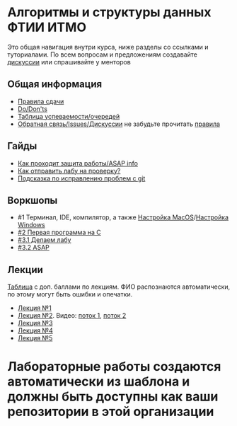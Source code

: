 # Алгоритмы и структуры данных ФТИИ ИТМО

Это общая навигация внутри курса, ниже разделы со ссылками и туториалами. По всем вопросам и предложениям создавайте [дискуссии](https://github.com/orgs/algo-2025/discussions) или спрашивайте у менторов

## Общая информация
- [Правила сдачи](syllabus.md)
- [Do/Don'ts](do-donts.md)
- [Таблица успеваемости/очередей](https://docs.google.com/spreadsheets/d/1n_SvWtdtmraxkdv8xP4nLQKbGhX7Jzv-QD0m2ldR1CY/edit?gid=1907282245#gid=1907282245)
- [Обратная связь/Issues/Дискуссии](https://github.com/orgs/algo-2025/discussions) не забудьте прочитать [правила](https://github.com/algo-2025/suggestions-and-requests) 

## Гайды
- [Как проходит защита работы/ASAP info](guides/asap-student-guide.md)
- [Как отправить лабу на проверку?](guides/create-assignment-submission.md)
- [Подсказка по исправлению проблем с git](https://dangitgit.com/ru)

## Воркшопы
- #1 Терминал, IDE, компилятор, а также [Настройка MacOS](https://disk.yandex.ru/d/LoUEUGyjcXG39g)/[Настройка Windows](https://disk.yandex.ru/i/Xh53I0rZfSISIA)
- [#2 Первая программа на C](https://disk.yandex.ru/i/NLuEc9wsz-JAeg)
- [#3.1 Делаем лабу](https://disk.yandex.ru/i/TZIoGJ3_KeTWsQ)
- [#3.2 ASAP](https://disk.yandex.ru/i/PvEHeDGe3qHVNA)

## Лекции

[Таблица](https://docs.google.com/spreadsheets/d/1tb6IWb4un0hPYNeWnKaHyspRwgtbWK3MDhOX7UzZJeI/edit?usp=sharing) с доп. баллами по лекциям. ФИО распознаются автоматически, по этому могут быть ошибки и опечатки.

- [Лекция №1](https://docs.google.com/presentation/d/1jEhAI3AO_i_2QNiV8gGwcty0dxa61PyQ4FfJFMkzFdc/edit?usp=sharing)
- [Лекция №2](https://docs.google.com/presentation/d/1ZBjTYljDjBGtT_o-7dTLsf-hiBbGyCgekh7V5YR0Ivo/edit?usp=sharing). Видео: [поток 1](https://disk.yandex.ru/i/7fe_KX7fUN41CQ), [поток 2](https://disk.yandex.ru/i/llpCF6mFXA155Q)
- [Лекция №3](https://docs.google.com/presentation/d/1KChqvYQrlV6dtz4xB4016Rvfh7omIdv5ierOtdXTeAY/edit?usp=sharing)
- [Лекция №4](https://docs.google.com/presentation/d/19__08NCEkpObIMLUWszN-bzB2WN132e_3Dc5joZI4YU/edit?usp=sharing)
- [Лекция №5](https://docs.google.com/presentation/d/1kgJoxf-n8zIEajfS1cyimnyMtFKU8MsY06z7Has9mXo/edit?usp=sharing)

# Лабораторные работы создаются автоматически из шаблона и должны быть доступны как ваши репозитории в этой организации

